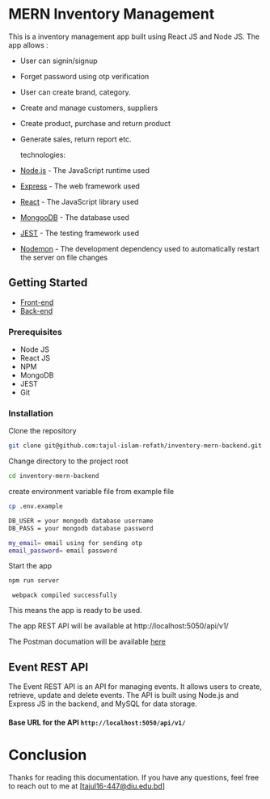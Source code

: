 # MERN Inventory Management

This is a inventory management app built using React JS and Node JS.
The app allows :

- User can signin/signup
- Forget password using otp verification
- User can create brand, category.
- Create and manage customers, suppliers
- Create product, purchase and return product
- Generate sales, return report etc.

  technologies:

- [Node.js](https://nodejs.org/en/) - The JavaScript runtime used
- [Express](https://expressjs.com/) - The web framework used
- [React](https://reactjs.org/) - The JavaScript library used
- [MongooDB](https://www.mongodb.com/) - The database used
- [JEST](https://jestjs.io/) - The testing framework used
- [Nodemon](https://nodemon.io/) - The development dependency used to automatically restart the server on file changes

## Getting Started

- [Front-end](https://github.com/tajul-islam-refath/inventory-mern-frontend)
- [Back-end](https://github.com/tajul-islam-refath/inventory-mern-backend)

### Prerequisites

- Node JS
- React JS
- NPM
- MongoDB
- JEST
- Git

### Installation

Clone the repository

```bash
git clone git@github.com:tajul-islam-refath/inventory-mern-backend.git
```

Change directory to the project root

```bash
cd inventory-mern-backend
```

create environment variable file from example file

```bash
cp .env.example

DB_USER = your mongodb database username
DB_PASS = your mongodb database password

my_email= email using for sending otp
email_password= email password

```

Start the app

```bash
npm run server
```

```
 webpack compiled successfully
```

This means the app is ready to be used.

The app REST API will be available at http://localhost:5050/api/v1/

The Postman documation will be available [here](https://documenter.getpostman.com/view/22821036/2s935hS7uk)

## Event REST API

The Event REST API is an API for managing events. It allows users to create, retrieve, update and delete events. The API is built using Node.js and Express JS in the backend, and MySQL for data storage.

#### Base URL for the API `http://localhost:5050/api/v1/`

# Conclusion

Thanks for reading this documentation. If you have any questions, feel free to reach out to me at [tajul16-447@diu.edu.bd]
